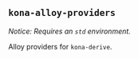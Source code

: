 ## `kona-alloy-providers`

_Notice: Requires an `std` environment._

Alloy providers for `kona-derive`.
